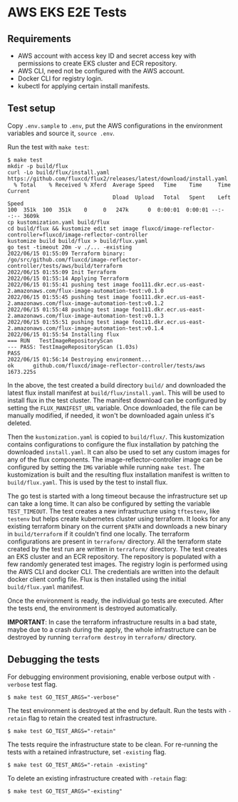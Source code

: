 # AWS EKS E2E Tests

## Requirements

- AWS account with access key ID and secret access key with permissions to
    create EKS cluster and ECR repository.
- AWS CLI, need not be configured with the AWS account.
- Docker CLI for registry login.
- kubectl for applying certain install manifests.

## Test setup

Copy `.env.sample` to `.env`, put the AWS configurations in the environment
variables and source it, `source .env`.

Run the test with `make test`:

```console
$ make test
mkdir -p build/flux
curl -Lo build/flux/install.yaml https://github.com/fluxcd/flux2/releases/latest/download/install.yaml
  % Total    % Received % Xferd  Average Speed   Time    Time     Time  Current
                                 Dload  Upload   Total   Spent    Left  Speed
100  351k  100  351k    0     0   247k      0  0:00:01  0:00:01 --:--:-- 3609k
cp kustomization.yaml build/flux
cd build/flux && kustomize edit set image fluxcd/image-reflector-controller=fluxcd/image-reflector-controller
kustomize build build/flux > build/flux.yaml
go test -timeout 20m -v ./... -existing
2022/06/15 01:55:09 Terraform binary:  /go/src/github.com/fluxcd/image-reflector-controller/tests/aws/build/terraform
2022/06/15 01:55:09 Init Terraform
2022/06/15 01:55:14 Applying Terraform
2022/06/15 01:55:41 pushing test image foo111.dkr.ecr.us-east-2.amazonaws.com/flux-image-automation-test:v0.1.0
2022/06/15 01:55:45 pushing test image foo111.dkr.ecr.us-east-2.amazonaws.com/flux-image-automation-test:v0.1.2
2022/06/15 01:55:48 pushing test image foo111.dkr.ecr.us-east-2.amazonaws.com/flux-image-automation-test:v0.1.3
2022/06/15 01:55:51 pushing test image foo111.dkr.ecr.us-east-2.amazonaws.com/flux-image-automation-test:v0.1.4
2022/06/15 01:55:54 Installing flux
=== RUN   TestImageRepositoryScan
--- PASS: TestImageRepositoryScan (1.03s)
PASS
2022/06/15 01:56:14 Destroying environment...
ok      github.com/fluxcd/image-reflector-controller/tests/aws  1673.225s
```

In the above, the test created a build directory `build/` and downloaded the
latest flux install manifest at `build/flux/install.yaml`. This will be used to
install flux in the test cluster. The manifest download can be configured by
setting the `FLUX_MANIFEST_URL` variable. Once downloaded, the file can be
manually modified, if needed, it won't be downloaded again unless it's deleted.

Then the `kustomization.yaml` is copied to `build/flux/`. This kustomization
contains configurations to configure the flux installation by patching the 
downloaded `install.yaml`. It can also be used to set any custom images for any
of the flux components. The image-reflector-controller image can be configured
by setting the `IMG` variable while running `make test`. The kustomization is
built and the resulting flux installation manifest is written to
`build/flux.yaml`. This is used by the test to install flux.

The go test is started with a long timeout because the infrastructure set up
can take a long time. It can also be configured by setting the variable
`TEST_TIMEOUT`. The test creates a new infrastructure using `tftestenv`, like
`testenv` but helps create kubernetes cluster using terraform. It looks for any
existing terraform binary on the current `$PATH` and downloads a new binary in
`build/terraform` if it couldn't find one locally.
The terraform configurations are present in `terraform/` directory. All the
terraform state created by the test run are written in `terraform/`
directory. The test creates an EKS cluster and an ECR repository. The
repository is populated with a few randomly generated test images. The registry
login is performed using the AWS CLI and docker CLI. The credentials are
written into the default docker client config file. Flux is then installed
using the initial `build/flux.yaml` manifest.

Once the environment is ready, the individual go tests are executed. After the
tests end, the environment is destroyed automatically.

**IMPORTANT**: In case the terraform infrastructure results in a bad state,
maybe due to a crash during the apply, the whole infrastructure can be destroyed
by running `terraform destroy` in `terraform/` directory.

## Debugging the tests

For debugging environment provisioning, enable verbose output with `-verbose`
test flag.

```console
$ make test GO_TEST_ARGS="-verbose"
```

The test environment is destroyed at the end by default. Run the tests with
`-retain` flag to retain the created test infrastructure.

```console
$ make test GO_TEST_ARGS="-retain"
```

The tests require the infrastructure state to be clean. For re-running the tests
with a retained infrastructure, set `-existing` flag.

```console
$ make test GO_TEST_ARGS="-retain -existing"
```

To delete an existing infrastructure created with `-retain` flag:

```console
$ make test GO_TEST_ARGS="-existing"
```
